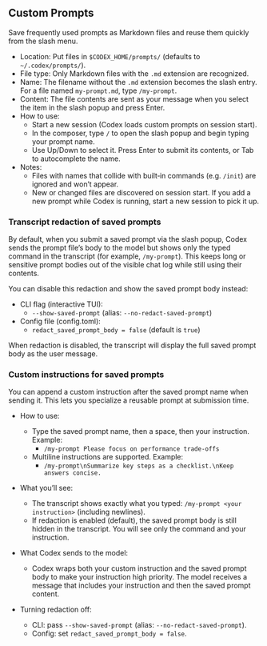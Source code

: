 ## Custom Prompts

Save frequently used prompts as Markdown files and reuse them quickly from the slash menu.

- Location: Put files in `$CODEX_HOME/prompts/` (defaults to `~/.codex/prompts/`).
- File type: Only Markdown files with the `.md` extension are recognized.
- Name: The filename without the `.md` extension becomes the slash entry. For a file named `my-prompt.md`, type `/my-prompt`.
- Content: The file contents are sent as your message when you select the item in the slash popup and press Enter.
- How to use:
  - Start a new session (Codex loads custom prompts on session start).
  - In the composer, type `/` to open the slash popup and begin typing your prompt name.
  - Use Up/Down to select it. Press Enter to submit its contents, or Tab to autocomplete the name.
- Notes:
  - Files with names that collide with built‑in commands (e.g. `/init`) are ignored and won’t appear.
  - New or changed files are discovered on session start. If you add a new prompt while Codex is running, start a new session to pick it up.

### Transcript redaction of saved prompts

By default, when you submit a saved prompt via the slash popup, Codex sends the prompt file’s body to the model but shows only the typed command in the transcript (for example, `/my-prompt`). This keeps long or sensitive prompt bodies out of the visible chat log while still using their contents.

You can disable this redaction and show the saved prompt body instead:

- CLI flag (interactive TUI):
  - `--show-saved-prompt` (alias: `--no-redact-saved-prompt`)
- Config file (config.toml):
  - `redact_saved_prompt_body = false` (default is `true`)

When redaction is disabled, the transcript will display the full saved prompt body as the user message.

### Custom instructions for saved prompts

You can append a custom instruction after the saved prompt name when sending it. This lets you specialize a reusable prompt at submission time.

- How to use:
  - Type the saved prompt name, then a space, then your instruction. Example:
    - `/my-prompt Please focus on performance trade‑offs`
  - Multiline instructions are supported. Example:
    - `/my-prompt\nSummarize key steps as a checklist.\nKeep answers concise.`

- What you’ll see:
  - The transcript shows exactly what you typed: `/my-prompt <your instruction>` (including newlines).
  - If redaction is enabled (default), the saved prompt body is still hidden in the transcript. You will see only the command and your instruction.

- What Codex sends to the model:
  - Codex wraps both your custom instruction and the saved prompt body to make your instruction high priority. The model receives a message that includes your instruction and then the saved prompt content.

- Turning redaction off:
  - CLI: pass `--show-saved-prompt` (alias: `--no-redact-saved-prompt`).
  - Config: set `redact_saved_prompt_body = false`.
